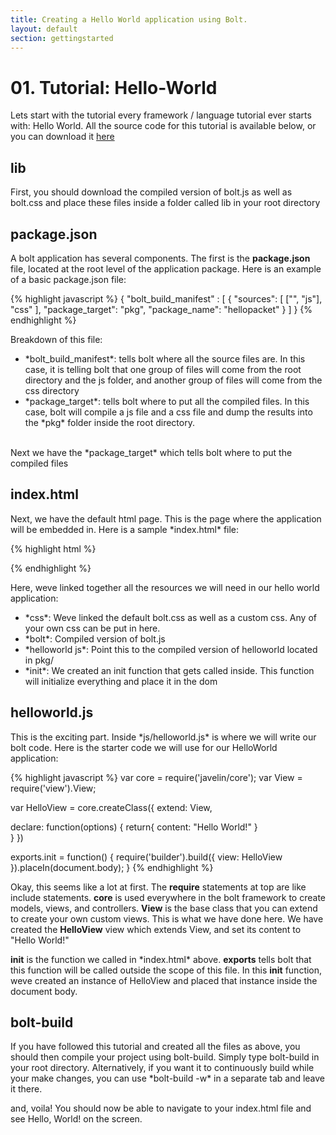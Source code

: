 ```yaml
---
title: Creating a Hello World application using Bolt.
layout: default
section: gettingstarted
---
```


<h1>01. Tutorial: Hello-World</h1>
<p>
  Lets start with the tutorial every framework / language tutorial ever starts with: Hello World. All the source code for this tutorial is available below, or you can download it <a href="examples/helloworld.zip" target="_blank">here</a>
</p>

<h2>lib</h2>
<p>First, you should download the compiled version of bolt.js as well as bolt.css and place these files inside a folder called lib in your root directory</p>

<h2>package.json</h2>
<p>
  A bolt application has several components. The first is the <b>package.json</b> file, located at the root level of the application package. Here is an example of a basic package.json file:</p>
{% highlight javascript %}
  {
  "bolt_build_manifest" : [ 
    {   
      "sources": [
        ["", "js"],
        "css"
      ],  
      "package_target": "pkg",
      "package_name": "hellopacket"
    }   
  ]
  }
{% endhighlight %}
<p> Breakdown of this file:</p>
<ul>
  <li>*bolt_build_manifest*: tells bolt where all the source files are. In this case, it is telling bolt that one group of files will come from the root directory and the js folder, and another group of files will come from the css directory</li>
  <li>*package_target*: tells bolt where to put all the compiled files. In this case, bolt will compile a js file and a css file and dump the results into the *pkg* folder inside the root directory.</li>
</ul>
<br>Next we have the *package_target* which tells bolt where to put the compiled files

<h2>index.html</h2>
<p>Next, we have the default html page. This is the page where the application will be embedded in. Here is a sample *index.html* file:</p>

{% highlight html %}
<html>
<head>
  <title>Hello World Application</title>

  <meta name="apple-mobile-web-app-capable" content="yes">
  <meta http-equiv="content-type" content="text/html; charset=utf-8">
  <meta name = "viewport" content="initial-scale=1,maximum-scale=1,user-scalable=no,width=device-width,target-densityDpi=device-dpi" />  
  <!-- CSS -->  <link rel="stylesheet" href="lib/bolt.css" type="text/css" media="screen" charset="utf-8">
  <link rel="stylesheet" href="pkg/helloworld.css" type="text/css" media="screen" charset="utf-8">

  <!-- BOLT -->
  <script src="lib/bolt.js"></script>

  <!-- HelloWorld JS -->
  <script type="text/javascript" charset="utf-8" src="pkg/helloworld.js"></script>
</head>
<body>
  <script type="text/javascript" charset="utf-8">
    var helloworld = require('helloworld');
     helloworld.init();
  </script>
</body>
</html>
{% endhighlight %}
<p>Here, weve linked together all the resources we will need in our hello world application:</p>
<ul>
  <li>*css*: Weve linked the default bolt.css as well as a custom css. Any of your own css can be put in here.</li>
  <li>*bolt*: Compiled version of bolt.js</li>
  <li>*helloworld js*: Point this to the compiled version of helloworld located in pkg/</li>
  <li>*init*: We created an init function that gets called inside. This function will initialize everything and place it in the dom</li>
</ul>

<h2>helloworld.js</h2>
<p>This is the exciting part. Inside *js/helloworld.js* is where we will write our bolt code. Here is the starter code we will use for our HelloWorld application:</p>
{% highlight javascript %}
var core  = require('javelin/core');
var View  = require('view').View;

var HelloView = core.createClass({
  extend: View,

  declare: function(options) {
    return{
      content: "Hello World!"
    }   
  }
})

exports.init = function() {
  require('builder').build({
    view: HelloView
  }).placeIn(document.body);
}
{% endhighlight %}
<p> Okay, this seems like a lot at first. The <b>require</b> statements at top are like include statements. <b>core</b> is used everywhere in the bolt framework to create models, views, and controllers. <b>View</b> is the base class that you can extend to create your own custom views. This is what we have done here. We have created the <b>HelloView</b> view which extends View, and set its content to "Hello World!" </p>
<p>
<b>init</b> is the function we called in *index.html* above. <b>exports</b> tells bolt that this function will be called outside the scope of this file. In this <b>init</b> function, weve created an instance of HelloView and placed that instance inside the document body.
</p>

<h2>bolt-build</h2>
<p>If you have followed this tutorial and created all the files as above, you should then compile your project using bolt-build. Simply type bolt-build in your root directory. Alternatively, if you want it to continuously build while your make changes, you can use *bolt-build -w* in a separate tab and leave it there.</p>

<p>and, voila! You should now be able to navigate to your index.html file and see Hello, World! on the screen.</p>
